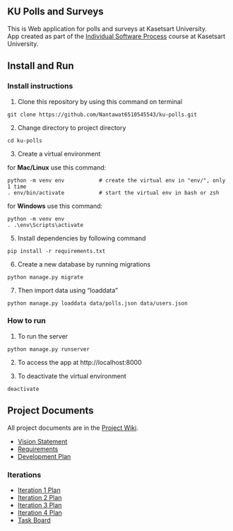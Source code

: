 ## KU Polls and Surveys

This is Web application for polls and surveys at Kasetsart University.  
App created as part of
the [Individual Software Process](https://cpske.github.io/ISP) course at
Kasetsart University.

## Install and Run

### Install instructions

1. Clone this repository by using this command on terminal

```
git clone https://github.com/Nantawat6510545543/ku-polls.git
```

2. Change directory to project directory

```
cd ku-polls
```

3. Create a virtual environment

for **Mac/Linux** use this command:

```
python -m venv env           # create the virtual env in "env/", only 1 time
. env/bin/activate           # start the virtual env in bash or zsh
```

for **Windows** use this command:

```
python -m venv env
. .\env\Scripts\activate
```

5. Install dependencies by following command

```
pip install -r requirements.txt
```

6. Create a new database by running migrations

```
python manage.py migrate
```

7. Then import data using “loaddata”

```
python manage.py loaddata data/polls.json data/users.json
```

### How to run

1. To run the server

```
python manage.py runserver
```

2. To access the app at http://localhost:8000

3. To deactivate the virtual environment

```
deactivate
```

## Project Documents

All project documents are in the [Project Wiki](../../wiki/Home).

- [Vision Statement](../../wiki/Vision%20Statement)
- [Requirements](../../wiki/Requirements)
- [Development Plan](../../wiki/Development-Plan)

### Iterations
- [Iteration 1 Plan](../../wiki/Iteration-1-Plan)
- [Iteration 2 Plan](../../wiki/Iteration-2-Plan)
- [Iteration 3 Plan](../../wiki/Iteration-3-Plan)
- [Iteration 4 Plan](../../wiki/Iteration-4-Plan)
- [Task Board](../../projects)

[django-tutorial]: TODO-write-the-django-tutorial-URL-here